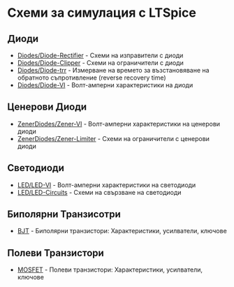 # Схеми за симулация с LTSpice

## Диоди
* [Diodes/Diode-Rectifier](Diodes/Diode-Rectifier) - Схеми на изправители с диоди
* [Diodes/Diode-Clipper](Diodes/Diode-Clipper) - Схеми на ограничители с диоди
* [Diodes/Diode-trr](Diodes/Diode-trr) - Измерване на времето за възстановяване на обратното съпротивление (reverse recovery time)
* [Diodes/Diode-VI](Diodes/Diode-VI) - Волт-амперни характеристики на диоди

## Ценерови Диоди
* [ZenerDiodes/Zener-VI](ZenerDiodes/Zener-VI) - Волт-амперни характеристики на ценерови диоди
* [ZenerDiodes/Zener-Limiter](ZenerDiodes/Zener-Limiter) - Схеми на ограничители с ценерови диоди

## Светодиоди
* [LED/LED-VI](LED/LED-VI) - Волт-амперни характеристики на светодиоди
* [LED/LED-Circuits](LED/LED-Circuits) - Схеми на свързване на светодиоди

## Биполярни Транзисотри
* [BJT](BJT) - Биполярни транзистори: Характеристики, усилватели, ключове

## Полеви Транзистори
* [MOSFET](MOSFET) - Полеви транзистори: Характеристики, усилватели, ключове
